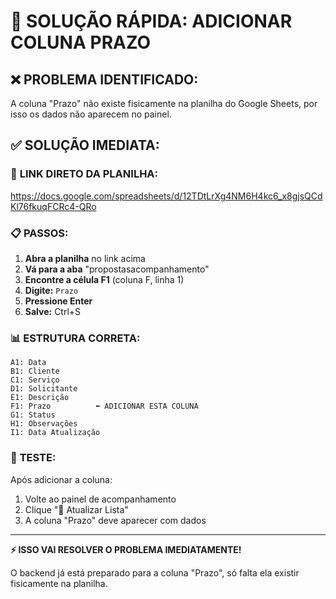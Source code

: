 # 🚨 SOLUÇÃO RÁPIDA: ADICIONAR COLUNA PRAZO

## ❌ **PROBLEMA IDENTIFICADO:**
A coluna "Prazo" não existe fisicamente na planilha do Google Sheets, por isso os dados não aparecem no painel.

## ✅ **SOLUÇÃO IMEDIATA:**

### 🔗 **LINK DIRETO DA PLANILHA:**
https://docs.google.com/spreadsheets/d/12TDtLrXg4NM6H4kc6_x8gjsQCdKl76fkuqFCRc4-QRo

### 📋 **PASSOS:**

1. **Abra a planilha** no link acima
2. **Vá para a aba** "propostasacompanhamento"  
3. **Encontre a célula F1** (coluna F, linha 1)
4. **Digite:** `Prazo`
5. **Pressione Enter**
6. **Salve:** Ctrl+S

### 📊 **ESTRUTURA CORRETA:**
```
A1: Data
B1: Cliente  
C1: Serviço
D1: Solicitante
E1: Descrição
F1: Prazo          ⬅️ ADICIONAR ESTA COLUNA
G1: Status
H1: Observações
I1: Data Atualização
```

### 🧪 **TESTE:**
Após adicionar a coluna:
1. Volte ao painel de acompanhamento
2. Clique "🔄 Atualizar Lista"  
3. A coluna "Prazo" deve aparecer com dados

---

**⚡ ISSO VAI RESOLVER O PROBLEMA IMEDIATAMENTE!**

O backend já está preparado para a coluna "Prazo", só falta ela existir fisicamente na planilha.
